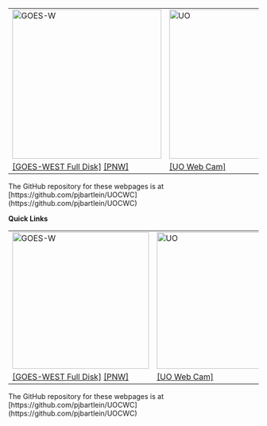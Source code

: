 <table style="text-align: left width: 768px border="0" cellpadding="1" cellspacing="1">
	<tr>
		<td style="vertical-align: top;">
			<img src="https://cdn.star.nesdis.noaa.gov/GOES17/ABI/GIFS/GOES17-PNW-GEOCOLOR-600x600.gif" 				alt="GOES-W" width="300" height="300"> <br>
		</td>
		<td style="vertical-align: top;">
			<img src="http://webcam.uoregon.edu/oneshotimage1" alt="UO"
				width="533" height="300"> <br>
		</td>
	</tr>
	<tr>
		<td style="vertical-align: top;">
			<a href="https://www.star.nesdis.noaa.gov/GOES/fulldisk_band.php?sat=G17&band=GEOCOLOR&length=12">
	        	[GOES-WEST Full Disk]</a>
	        <a href="https://www.star.nesdis.noaa.gov/GOES/sector_band.php?sat=G17&sector=pnw&band=GEOCOLOR&length=12">[PNW]</a><br>
		</td>
		<td style="vertical-align: top;">
			<a href="http://webcam.uoregon.edu/oneshotimage1">[UO Web Cam]</a><br>
		</td>
	</tr>
</table>
The GitHub repository for these webpages is at [https://github.com/pjbartlein/UOCWC](https://github.com/pjbartlein/UOCWC)

**Quick Links**

<table style="text-align: left width: 768px border="0" cellpadding="1" cellspacing="1">
	<tr>
		<td style="vertical-align: top;">
			<img src="https://cdn.star.nesdis.noaa.gov/GOES17/ABI/GIFS/GOES17-PNW-GEOCOLOR-600x600.gif" 				alt="GOES-W" width="275" height="275"> <br>
		</td>
		<td style="vertical-align: top;">
			<img src="http://webcam.uoregon.edu/oneshotimage1" alt="UO"
				width="488" height="275"> <br>
		</td>
	</tr>
	<tr>
		<td style="vertical-align: top;">
			<a href="https://www.star.nesdis.noaa.gov/GOES/fulldisk_band.php?sat=G17&band=GEOCOLOR&length=12">
	        	[GOES-WEST Full Disk]</a>
	        <a href="https://www.star.nesdis.noaa.gov/GOES/sector_band.php?sat=G17&sector=pnw&band=GEOCOLOR&length=12">[PNW]</a><br>
		</td>
		<td style="vertical-align: top;">
			<a href="http://webcam.uoregon.edu/oneshotimage1">[UO Web Cam]</a><br>
		</td>
	</tr>
</table>
The GitHub repository for these webpages is at [https://github.com/pjbartlein/UOCWC](https://github.com/pjbartlein/UOCWC)
